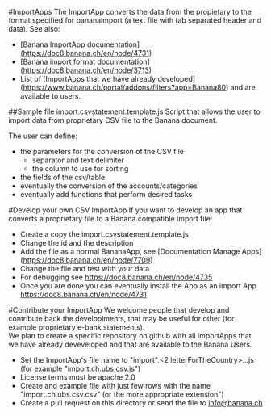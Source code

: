 #ImportApps
The ImportApp converts the data from the propietary to the format specified for bananaimport (a text file with tab separated header and data). See also:
* [Banana ImportApp documentation] (https://doc8.banana.ch/en/node/4731)
* [Banana import format documentation] (https://doc8.banana.ch/en/node/3713)
* List of [ImportApps that we have already developed] (https://www.banana.ch/portal/addons/filters?app=Banana80) and are available to users.


##Sample file import.csvstatement.template.js
Script that allows the user to import data from proprietary CSV file to the Banana document.

The user can define:
* the parameters for the conversion of the CSV file
  * separator and text delimiter
  * the column to use for sorting
* the fields of the csv/table
* eventually the conversion of the accounts/categories
* eventually add functions that perform desired tasks

#Develop your own CSV ImportApp
If you want to develop an app that converts a proprietary file to a Banana compatible import file: 
* Create a copy the import.csvstatement.template.js 
* Change the id and the description
* Add the file as a normal BananaApp, see [Documentation Manage Apps] (https://doc8.banana.ch/en/node/7709)
* Change the file and test with your data
* For debugging see https://doc8.banana.ch/en/node/4735
* Once you are done you can eventually install the App as an import App https://doc8.banana.ch/en/node/4731

#Contribute your ImportApp
We welcome people that develop and contribute back the developlments, that may be useful for other (for example proprietary e-bank statements).  
We plan to create a specific repository on github with all ImportApps that we have already deveveloped and that are available to the Banana Users.

* Set the ImportApp's file name to "import".<2 letterForTheCountry>.<codeBankName>.<format>.js (for example "import.ch.ubs.csv.js")
* License terms must be apache 2.0 
* Create and example file with just few rows with the name "import.ch.ubs.csv.csv" (or the more appropriate extension")
* Create a pull request on this directory or send the file to info@banana.ch





